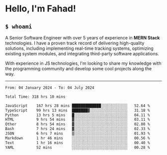 <h1>Hello, I'm Fahad!</h1>

<h2><code>$ whoami</code></h2>

A Senior Software Engineer with over 5 years of experience in **MERN Stack** technologies. I have a proven track record of delivering high-quality solutions, including implementing real-time tracking systems, optimizing existing system modules, and integrating third-party software applications.

With experience in JS technologies, I'm looking to share my knowledge with the programming community and develop some cool projects along the way.

---

<!--START_SECTION:waka-->

```txt
From: 04 January 2024 - To: 04 July 2024

Total Time: 318 hrs 10 mins

JavaScript    167 hrs 28 mins █████████████░░░░░░░░░░░░   52.64 %
TypeScript    99 hrs 13 mins  ███████▓░░░░░░░░░░░░░░░░░   31.18 %
Python        13 hrs 5 mins   █░░░░░░░░░░░░░░░░░░░░░░░░   04.11 %
HTML          9 hrs 54 mins   ▓░░░░░░░░░░░░░░░░░░░░░░░░   03.11 %
Other         8 hrs 54 mins   ▓░░░░░░░░░░░░░░░░░░░░░░░░   02.80 %
Bash          7 hrs 24 mins   ▓░░░░░░░░░░░░░░░░░░░░░░░░   02.33 %
JSON          6 hrs 7 mins    ▒░░░░░░░░░░░░░░░░░░░░░░░░   01.93 %
Markdown      1 hr 46 mins    ░░░░░░░░░░░░░░░░░░░░░░░░░   00.56 %
Text          1 hr 16 mins    ░░░░░░░░░░░░░░░░░░░░░░░░░   00.40 %
YAML          52 mins         ░░░░░░░░░░░░░░░░░░░░░░░░░   00.28 %
```

<!--END_SECTION:waka-->

<!--
**heyFahad/heyFahad** is a ✨ _special_ ✨ repository because its `README.md` (this file) appears on your GitHub profile.

Here are some ideas to get you started:

- 🔭 I’m currently working on ...
- 🌱 I’m currently learning ...
- 👯 I’m looking to collaborate on ...
- 🤔 I’m looking for help with ...
- 💬 Ask me about ...
- 📫 How to reach me: ...
- 😄 Pronouns: ...
- ⚡ Fun fact: ...
-->
